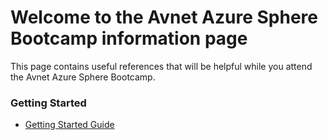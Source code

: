 # Welcome to the Avnet Azure Sphere Bootcamp information page

This page contains useful references that will be helpful while you attend the Avnet Azure Sphere Bootcamp.

### Getting Started

  - [Getting Started Guide](getting-started.md)
